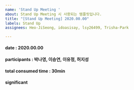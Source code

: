 ```yaml
---
name: 'Stand Up Meeting '
about: Stand Up Meeting 시 사용되는 템플릿입니다.
title: "[Stand Up Meeting] 2020.00.00"
labels: Stand Up
assignees: Heo-JiSeong, idoasisay, lsy26499, Trisha-Park

---
```


#### date : 2020.00.00   
#### participants : 박나영, 이승연, 이유정, 허지성    
#### total consumed time : 30min    
#### significant

